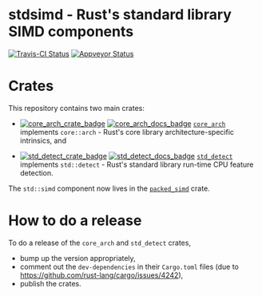 stdsimd - Rust's standard library SIMD components
=======

[![Travis-CI Status]][travis] [![Appveyor Status]][appveyor] 

# Crates

This repository contains two main crates:

* [![core_arch_crate_badge]][core_arch_crate_link]
  [![core_arch_docs_badge]][core_arch_docs_link]
  [`core_arch`](crates/core_arch/README.md) implements `core::arch` - Rust's
  core library architecture-specific intrinsics, and
  
* [![std_detect_crate_badge]][std_detect_crate_link]
  [![std_detect_docs_badge]][std_detect_docs_link]
  [`std_detect`](crates/std_detect/README.md) implements `std::detect` - Rust's
  standard library run-time CPU feature detection.

The `std::simd` component now lives in the
[`packed_simd`](https://github.com/rust-lang-nursery/packed_simd) crate.

# How to do a release

To do a release of the `core_arch` and `std_detect` crates, 

* bump up the version appropriately,
* comment out the `dev-dependencies` in their `Cargo.toml` files (due to
  https://github.com/rust-lang/cargo/issues/4242),
* publish the crates.

[travis]: https://travis-ci.com/rust-lang-nursery/stdsimd
[Travis-CI Status]: https://travis-ci.com/rust-lang-nursery/stdsimd.svg?branch=master
[appveyor]: https://ci.appveyor.com/project/rust-lang-libs/stdsimd/branch/master
[Appveyor Status]: https://ci.appveyor.com/api/projects/status/ix74qhmilpibn00x/branch/master?svg=true
[core_arch_crate_badge]: https://img.shields.io/crates/v/core_arch.svg
[core_arch_crate_link]: https://crates.io/crates/core_arch
[core_arch_docs_badge]: https://docs.rs/core_arch/badge.svg
[core_arch_docs_link]: https://docs.rs/core_arch/
[std_detect_crate_badge]: https://img.shields.io/crates/v/std_detect.svg
[std_detect_crate_link]: https://crates.io/crates/std_detect
[std_detect_docs_badge]: https://docs.rs/std_detect/badge.svg
[std_detect_docs_link]: https://docs.rs/std_detect/
